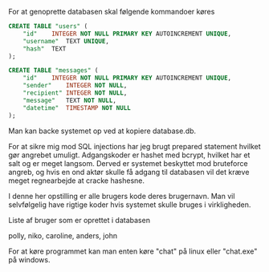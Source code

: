 For at genoprette databasen skal følgende kommandoer køres

```sql
CREATE TABLE "users" (
    "id"	INTEGER NOT NULL PRIMARY KEY AUTOINCREMENT UNIQUE,
    "username"	TEXT UNIQUE,
    "hash"	TEXT
);
```

```sql
CREATE TABLE "messages" (
    "id"	INTEGER NOT NULL PRIMARY KEY AUTOINCREMENT UNIQUE,
    "sender"	INTEGER NOT NULL,
    "recipient"	INTEGER NOT NULL,
    "message"	TEXT NOT NULL,
    "datetime"	TIMESTAMP NOT NULL
);
```

Man kan backe systemet op ved at kopiere database.db.

For at sikre mig mod SQL injections har jeg brugt prepared statement hvilket gør angrebet umuligt. Adgangskoder er hashet med bcrypt, hvilket har et salt og er meget langsom. Derved er systemet beskyttet mod bruteforce angreb, og hvis en ond aktør skulle få adgang til databasen vil det kræve meget regnearbejde at cracke hashesne.

I denne her opstilling er alle brugers kode deres brugernavn. Man vil selvfølgelig have rigtige koder hvis systemet skulle bruges i virkligheden.

Liste af bruger som er oprettet i databasen

polly, niko, caroline, anders, john


For at køre programmet kan man enten køre "chat" på linux eller "chat.exe" på windows.
